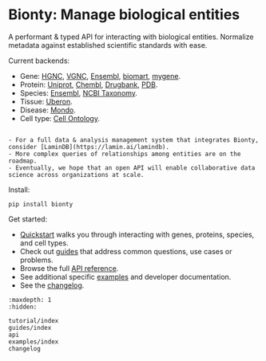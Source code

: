 # Bionty: Manage biological entities

A performant & typed API for interacting with biological entities.
Normalize metadata against established scientific standards with ease.

Current backends:

- Gene: [HGNC](https://www.genenames.org/), [VGNC](https://vertebrate.genenames.org/), [Ensembl](https://ensembl.org/), [biomart](https://ensembl.org/info/data/biomart/), [mygene](https://mygene.info/).
- Protein: [Uniprot](https://www.uniprot.org/), [Chembl](https://www.ebi.ac.uk/chembl/), [Drugbank](https://go.drugbank.com/), [PDB](http://www.wwpdb.org/).
- Species: [Ensembl](https://useast.ensembl.org/info/about/species.html), [NCBI Taxonomy](https://www.ncbi.nlm.nih.gov/taxonomy/).
- Tissue: [Uberon](http://obophenotype.github.io/uberon/).
- Disease: [Mondo](https://mondo.monarchinitiative.org/).
- Cell type: [Cell Ontology](https://obophenotype.github.io/cell-ontology/).

```{Note}

- For a full data & analysis management system that integrates Bionty, consider [LaminDB](https://lamin.ai/lamindb).
- More complex queries of relationships among entities are on the roadmap.
- Eventually, we hope that an open API will enable collaborative data science across organizations at scale.
```

Install:

```
pip install bionty
```

Get started:

- [Quickstart](tutorial/quickstart) walks you through interacting with genes, proteins, species, and cell types.
- Check out [guides](guides/index) that address common questions, use cases or problems.
- Browse the full [API reference](api).
- See additional specific [examples](examples/index) and developer documentation.
- See the [changelog](changelog).

```{toctree}
:maxdepth: 1
:hidden:

tutorial/index
guides/index
api
examples/index
changelog
```
